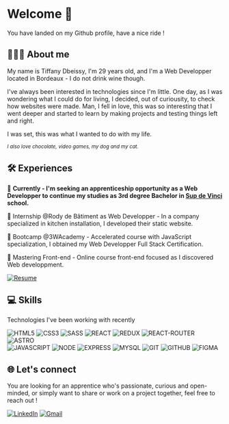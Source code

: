 # Welcome 👋
You have landed on my Github profile, have a nice ride !

## 👩🏻‍💻 About me

My name is Tiffany Dbeissy, I'm 29 years old, and I'm a Web Developper located in Bordeaux - I do not drink wine though.

I've always been interested in technologies since I'm little. One day, as I was wondering what I could do for living, I decided, out of curiousity, to check how websites were made. Man, I fell in love, this was so interesting that I went deeper and started to learn by making projects and testing things left and right.

I was set, this was what I wanted to do with my life.

<sub>_I also love chocolate, video games, my dog and my cat._</sub>

## 🛠️ Experiences

  🚀 __Currently - I'm seeking an apprenticeship opportunity as a Web Developper to continue my studies as 3rd degree Bachelor in [Sup de Vinci](https://www.supdevinci.fr/) school.__

  💼 Internship @Rody de Bâtiment as Web Developper - In a company specialized in kitchen installation, I developed their static website.

  🏢 Bootcamp @3WAcademy - Accelerated course with JavaScript specialization, I obtained my Web Developper Full Stack Certification.

  🎨 Mastering Front-end - Online course front-end focused as I discovered Web developpment.

[![Resume](https://img.shields.io/badge/R%C3%A9sum%C3%A9-expert?logo=data%3Aimage%2Fpng%3Bbase64%2CiVBORw0KGgoAAAANSUhEUgAAABgAAAAYCAYAAADgdz34AAAACXBIWXMAAAsTAAALEwEAmpwYAAAAS0lEQVR4nGNgGEngPxoetQAD%2FB8NIkLg%2F2gQoYNyLMGCC9cz0NCSenINJ8aSekoNx2cJ1QzHZgnVDYeBBigeBbQB%2F6mM6W8Bw5AEAO%2F6b2XgFcy5AAAAAElFTkSuQmCC&labelColor=fefefe&color=fefefe)](https://drive.google.com/file/d/1M-pO5AdnnbStriXT4ieHgFPLIrq3jy-7/view?usp=sharing)

## 💻 Skills

Technologies I've been working with recently

![HTML5](https://img.shields.io/badge/HTML5-expert?style=for-the-badge&logo=HTML5&logoColor=fefefe&labelColor=e34c26&color=e34c26)
![CSS3](https://img.shields.io/badge/CSS3-expert?style=for-the-badge&logo=CSS3&logoColor=fefefe&labelColor=264de4&color=264de4)
![SASS](https://img.shields.io/badge/SCSS-expert?style=for-the-badge&logo=data%3Aimage%2Fpng%3Bbase64%2CiVBORw0KGgoAAAANSUhEUgAAADIAAAAyCAYAAAAeP4ixAAAACXBIWXMAAAsTAAALEwEAmpwYAAAE%2BUlEQVR4nO2Ze6zWcxzHf3Eojki6SJJc1zliE21WW5s7hbbczimzgz%2FMJf6QwzCGLWXmfqnEtExH2aQYCVuG%2BMPR5KDpuGQOSoXqpIOXfZz379nn%2Be55zvPr59fpwfPezs7zfC%2Bf7%2Ff9%2FX6u3yeKKqigggr%2BdwB6AScD1wGPAc8Dr%2BhvJtAIjAJ6RGW6%2BcnAYmALyfAtcCWwezkQOAJ4ANhAerwJ7L2rCBwJPAN0FNncr8BS4F7gcuAC4BygAbgHWBmMf6G7CewPPF6EwGZgFnAm0DOBrInAVjf%2F2O4iUQd8X4DAN8BUI5lCphl%2BjIads3PB9BdoKkBggwj0ilICGOPk3ZhWTkkAQ4HmgMAfwENA3wzkX%2BTkXvJP5RUEcAzwQ0CiFRgbZQTZVIzhWckN3WpoDy8DvaOMAAwBtkl2c1ZycwD2AVYFJGZmGbiAKuAtJ39iVrJzkP57LAB2izKCHUigUq9mJTsH4Gjgd7fIl3ZDUUYAqoFFgc0dkJX8HIAZwW3URRkBOE8HE%2BMLYFhW8vMAtLiFzBD37GKsJYmTivW7ZLIusAfDa8CB0c4CnTlSjJUlxvYBVmuTU4DTgFOVU90KvAj8FBBoVb6VKIUH%2BqcKuMDHbtHPE4wfADynIFkM3wGzgQnAHgn3cSjwo%2BavSUPkFreB34BBCecNVhJ4vfKna4Cz5TyKnr7mWBlwv8%2FVND%2FG%2FDREegNf50TAgzssJPla%2BwLbtU5HQOQdt4cpaRcY6yLun2mDFTAOmAc8aypYoN%2BcQIwVrn00%2BWhIRcRdeXxa23fEDStWLAw2M63AuPdc%2F1zXbhVjG%2FCu%2Bu5KTUQCzQNtcjczrVSaYgUVsFxzzFjrlT3PCcadpDE%2F6%2F9CtZ%2Br71cDt%2Btzi7czC6BALVAD9EtK5nDg%2FcD%2F9%2B0iW17mdP4Eta%2BR210BHKS2JlWH9tJiWKuYY%2B78I%2BViI9y6Nu5OBdEQNueOkmWFuUzdRuxiTVhN4LHmBKnNdFfbewxRjWNEn9J3u21U49vn0U72MjfXbni%2BNt2o%2F%2FN0SPGrzKgkt3OKdBcFOnu7ulvPP2ZH69TXDgws4M7%2Fjkt6kLAN1%2Br7627M00GManZ9I4vsq4eC8afAeuDgJGQGSr08LAk8yl17kxu%2FKigFzL1vBJa4MbaJGGc5h%2FGh3HBM9KoEDyOfWPAtRcKYXwh85hZ%2BSX39XNu1ajsxIDxZqQy%2BygRudmMeVtt0EbZbeUN9VyR0%2BW1dDahx3qhVUXudHiCq9AQaY7zmPBkQsarzK%2BDtwDN2uNRoiSWTUs8ZwPHKMDYm8VCau7nYLTRKmOn1o3F9AnygxQfJXnLqoWu2d65f1LZFySKxMSt9sYOYK0NHb8Xn6%2FNizd%2BU9J0AOCPWEt9YrQdo5Crrg34zLsNw4DhHZKpUA3cr7UoeF7n0ZLWC3xMas00ud6RuaasZP3BIQhK1ysQH%2B8a9TAXcAmOCSftpcyidr3LBrV2uusWdLnLPtUE5HXs6K7hOd%2FLN5qqTEAjUNL%2BaBe4LjTfoj7PTta7NnlI9LgYOc%2FHnJje2Qd7ISoDLuirgUiM47fVhYWNX7V7fZ7n2Aa6UXRDo7YSou0GnC4uxPOgbJl%2BN9DjvUU1pxtCoHABMckTaZMg1itL%2Bd5DbonIG%2BR6oGB4py5%2FOQhSoJ2LYM%2Bql0b8FdOr6DSK0VHlS%2FS77iayCCiqo4D%2BNvwCjFHg4JpCmDAAAAABJRU5ErkJggg%3D%3D&labelColor=cc6699&color=cc6699)
![REACT](https://img.shields.io/badge/REACT.JS-expert?style=for-the-badge&logo=REACT&logoColor=fefefe&labelColor=04d8f9&color=04d8f9)
![REDUX](https://img.shields.io/badge/REDUX-expert?style=for-the-badge&logo=REDUX&logoColor=fefefe&labelColor=764ABC&color=764ABC)
![REACT-ROUTER](https://img.shields.io/badge/REACT--ROUTER-expert?style=for-the-badge&logo=REACT-ROUTER&logoColor=fefefe&labelColor=D0021B&color=D0021B)
![ASTRO](https://img.shields.io/badge/ASTRO-expert?style=for-the-badge&logo=ASTRO&logoColor=fefefe&labelColor=111111&color=111111)\
![JAVASCRIPT](https://img.shields.io/badge/JAVASCRIPT-expert?style=for-the-badge&logo=JAVASCRIPT&logoColor=111111&labelColor=F7DF1E&color=F7DF1E)
![NODE](https://img.shields.io/badge/NODE.JS-expert?style=for-the-badge&logo=NODE.JS&logoColor=fefefe&labelColor=539E43&color=539E43)
![EXPRESS](https://img.shields.io/badge/EXPRESS.JS-expert?style=for-the-badge&logo=EXPRESS&logoColor=111111&labelColor=fefefe&color=fefefe)
![MYSQL](https://img.shields.io/badge/MYSQL-expert?style=for-the-badge&logo=MYSQL&logoColor=F29111&labelColor=00758F&color=00758F)
![GIT](https://img.shields.io/badge/GIT-expert?style=for-the-badge&logo=GIT&logoColor=fefefe&labelColor=f34f29&color=f34f29)
![GITHUB](https://img.shields.io/badge/GITHUB-expert?style=for-the-badge&logo=GITHUB&logoColor=fefefe&labelColor=222529&color=222529)
![FIGMA](https://img.shields.io/badge/FIGMA-expert?style=for-the-badge&logo=data%3Aimage%2Fpng%3Bbase64%2CiVBORw0KGgoAAAANSUhEUgAAADAAAAAwCAYAAABXAvmHAAAACXBIWXMAAAsTAAALEwEAmpwYAAACsklEQVR4nO2W0YqbQBSG8xBNGu9LMXvRVyhoF2I2FlrMA%2FRipzGwKO1VUSgb80QFXVYLfQKTvETS26jRS08Zs2nDEo0OM9ZAfjhXifB%2FZ%2F45c1qtiy76P%2Fp9%2FbKzkrjZWuouVgNuux5wkFegi%2FmlCVvQhDnoggVfrzv1mL%2FpjlYSFxaZLg2gH8KIIeiCwt78gEvLmq8EoGeVMoN4ik3pzhMCAOhCAHf9NnWALPMVzZMBiPhuTKkDrKXuskaAOXWA1YCL6gMQQ%2FoABPknBtCFgDoAnvnnHSGJs%2Bo7AfH%2BfMeoJmzgy9sXLRZa97sK84dMe%2FeRiflnEAF1AE3YMDd%2FANFeDbjpWur6p8brCeMRaKKPM88sNsf0%2FQN0DBlmpgwLU4atKQPk1eF3bx6jDm%2FHM95JFrwdb3eVzHk7tvBvtZg33sPIHEJYZPoYwNVDMuo5cdhzEjhecXjlxAp78zKkZc3vATLzdpzmm092ZccpMwgcmyqd3xeORnHnk%2BcQwSsnpL%2BNPmUeqhbOfGnzzt840d9GDRmWZADJsioAbyf0VwljCBHhCUQEJxBSByDJP65K%2BXf%2B3QP6ALuZX%2F0EnGTRiAiZMliEEbIITuD%2BjMdosnn9I2SzVpg3oBA9ZE6slH3I%2BIeY7UKHIQwZgioABxBBUed51ub3%2BtaHtjGEqSmDf2q8Hn6HX1j8SPXsxMfjNRuxduLjzDOLzTGNH8cd5E1myFMXyFO3yJtAXrWaJuSqI%2BROwiLTjQVAO%2FNpWfONAhjj2FTofOMAUJb5auYbBXDrqcvzBnDV6KwBEEH%2Bbz2V%2FlZJqt3MrwjgTuhvlaS6dVWLIEL0t8oax%2BgG%2FUL1rQdl9PnnRCn1kOH%2FuGo9ixkJBL6chZ1vqvm9Pjl3beSqU%2BSqPh6v2Yh1VR9nvnGxueiiVq7%2BAFwg%2FqWc6gzXAAAAAElFTkSuQmCC&labelColor=fefefe&color=fefefe)



## 🌐 Let's connect

You are looking for an apprentice who's passionate, curious and open-minded, or simply want to share or work on a project together, feel free to reach out !

[![LinkedIn](https://img.shields.io/badge/Tiffany%20Dbeissy-expert?logo=Linkedin&logoColor=white&color=blue)](https://www.linkedin.com/in/tiffany-dbeissy/)
[![Gmail](https://img.shields.io/badge/tiffany.dbeissy%40gmail.com-expert?logo=GMAIL&logoColor=CE3C31&labelColor=fefefe&color=fefefe)](mailto:tiffany.dbeissy@gmail.com)